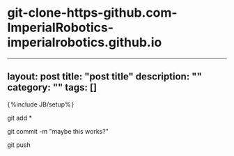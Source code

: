 # git-clone-https-github.com-ImperialRobotics-imperialrobotics.github.io
---
layout: post
title: "post title"
description: ""
category: ""
tags: []
---
{ %include JB/setup% }

git add *

git commit -m "maybe this works?"

git push
